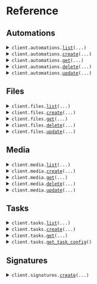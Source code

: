 # Reference
## Automations
<details><summary><code>client.automations.<a href="src/ittybit/automations/client.py">list</a>(...)</code></summary>
<dl>
<dd>

#### 📝 Description

<dl>
<dd>

<dl>
<dd>

Retrieves a paginated list of all automations for the current project
</dd>
</dl>
</dd>
</dl>

#### 🔌 Usage

<dl>
<dd>

<dl>
<dd>

```python
from ittybit import Ittybit

client = Ittybit(
    version="YOUR_VERSION",
    token="YOUR_TOKEN",
)
client.automations.list()

```
</dd>
</dl>
</dd>
</dl>

#### ⚙️ Parameters

<dl>
<dd>

<dl>
<dd>

**limit:** `typing.Optional[int]` 
    
</dd>
</dl>

<dl>
<dd>

**request_options:** `typing.Optional[RequestOptions]` — Request-specific configuration.
    
</dd>
</dl>
</dd>
</dl>


</dd>
</dl>
</details>

<details><summary><code>client.automations.<a href="src/ittybit/automations/client.py">create</a>(...)</code></summary>
<dl>
<dd>

#### 📝 Description

<dl>
<dd>

<dl>
<dd>

Creates a new automation.
</dd>
</dl>
</dd>
</dl>

#### 🔌 Usage

<dl>
<dd>

<dl>
<dd>

```python
from ittybit import Ittybit

client = Ittybit(
    version="YOUR_VERSION",
    token="YOUR_TOKEN",
)
client.automations.create(
    name="My Example Automation",
    description="This workflow will run whenever new media is created.",
    trigger={"kind": "event", "event": "media.created"},
    workflow=[
        {"kind": "description"},
        {"kind": "image", "ref": "thumbnail"},
        {"kind": "video", "next": [{"kind": "subtitles", "ref": "subtitles"}]},
    ],
    status="active",
)

```
</dd>
</dl>
</dd>
</dl>

#### ⚙️ Parameters

<dl>
<dd>

<dl>
<dd>

**trigger:** `AutomationsCreateRequestTriggerParams` 
    
</dd>
</dl>

<dl>
<dd>

**workflow:** `typing.Sequence[WorkflowTaskStepParams]` 
    
</dd>
</dl>

<dl>
<dd>

**name:** `typing.Optional[str]` 
    
</dd>
</dl>

<dl>
<dd>

**description:** `typing.Optional[str]` 
    
</dd>
</dl>

<dl>
<dd>

**status:** `typing.Optional[AutomationsCreateRequestStatus]` 
    
</dd>
</dl>

<dl>
<dd>

**request_options:** `typing.Optional[RequestOptions]` — Request-specific configuration.
    
</dd>
</dl>
</dd>
</dl>


</dd>
</dl>
</details>

<details><summary><code>client.automations.<a href="src/ittybit/automations/client.py">get</a>(...)</code></summary>
<dl>
<dd>

#### 📝 Description

<dl>
<dd>

<dl>
<dd>

Retrieve the automation object for a automation with the given ID.
</dd>
</dl>
</dd>
</dl>

#### 🔌 Usage

<dl>
<dd>

<dl>
<dd>

```python
from ittybit import Ittybit

client = Ittybit(
    version="YOUR_VERSION",
    token="YOUR_TOKEN",
)
client.automations.get(
    id="id",
)

```
</dd>
</dl>
</dd>
</dl>

#### ⚙️ Parameters

<dl>
<dd>

<dl>
<dd>

**id:** `str` 
    
</dd>
</dl>

<dl>
<dd>

**request_options:** `typing.Optional[RequestOptions]` — Request-specific configuration.
    
</dd>
</dl>
</dd>
</dl>


</dd>
</dl>
</details>

<details><summary><code>client.automations.<a href="src/ittybit/automations/client.py">delete</a>(...)</code></summary>
<dl>
<dd>

#### 📝 Description

<dl>
<dd>

<dl>
<dd>

Permanently removes an automation from the system. This action cannot be undone.
</dd>
</dl>
</dd>
</dl>

#### 🔌 Usage

<dl>
<dd>

<dl>
<dd>

```python
from ittybit import Ittybit

client = Ittybit(
    version="YOUR_VERSION",
    token="YOUR_TOKEN",
)
client.automations.delete(
    id="id",
)

```
</dd>
</dl>
</dd>
</dl>

#### ⚙️ Parameters

<dl>
<dd>

<dl>
<dd>

**id:** `str` 
    
</dd>
</dl>

<dl>
<dd>

**request_options:** `typing.Optional[RequestOptions]` — Request-specific configuration.
    
</dd>
</dl>
</dd>
</dl>


</dd>
</dl>
</details>

<details><summary><code>client.automations.<a href="src/ittybit/automations/client.py">update</a>(...)</code></summary>
<dl>
<dd>

#### 📝 Description

<dl>
<dd>

<dl>
<dd>

Updates an automation's `name`, `description`, `trigger`, `workflow`, or `status`. Only the specified fields will be updated.
</dd>
</dl>
</dd>
</dl>

#### 🔌 Usage

<dl>
<dd>

<dl>
<dd>

```python
from ittybit import Ittybit

client = Ittybit(
    version="YOUR_VERSION",
    token="YOUR_TOKEN",
)
client.automations.update(
    id="id",
    name="My Updated Automation",
    workflow=[
        {"kind": "nsfw"},
        {"kind": "description"},
        {"kind": "image", "ref": "big_thumbnail"},
        {"kind": "video", "next": [{"kind": "subtitle", "ref": "subtitle"}]},
    ],
    status="active",
)

```
</dd>
</dl>
</dd>
</dl>

#### ⚙️ Parameters

<dl>
<dd>

<dl>
<dd>

**id:** `str` 
    
</dd>
</dl>

<dl>
<dd>

**name:** `typing.Optional[str]` 
    
</dd>
</dl>

<dl>
<dd>

**description:** `typing.Optional[str]` 
    
</dd>
</dl>

<dl>
<dd>

**trigger:** `typing.Optional[AutomationsUpdateRequestTriggerParams]` 
    
</dd>
</dl>

<dl>
<dd>

**workflow:** `typing.Optional[typing.Sequence[WorkflowTaskStepParams]]` 
    
</dd>
</dl>

<dl>
<dd>

**status:** `typing.Optional[AutomationsUpdateRequestStatus]` 
    
</dd>
</dl>

<dl>
<dd>

**request_options:** `typing.Optional[RequestOptions]` — Request-specific configuration.
    
</dd>
</dl>
</dd>
</dl>


</dd>
</dl>
</details>

## Files
<details><summary><code>client.files.<a href="src/ittybit/files/client.py">list</a>(...)</code></summary>
<dl>
<dd>

#### 📝 Description

<dl>
<dd>

<dl>
<dd>

Retrieves a paginated list of all files associated with the current project.
</dd>
</dl>
</dd>
</dl>

#### 🔌 Usage

<dl>
<dd>

<dl>
<dd>

```python
from ittybit import Ittybit

client = Ittybit(
    version="YOUR_VERSION",
    token="YOUR_TOKEN",
)
client.files.list()

```
</dd>
</dl>
</dd>
</dl>

#### ⚙️ Parameters

<dl>
<dd>

<dl>
<dd>

**limit:** `typing.Optional[int]` 
    
</dd>
</dl>

<dl>
<dd>

**request_options:** `typing.Optional[RequestOptions]` — Request-specific configuration.
    
</dd>
</dl>
</dd>
</dl>


</dd>
</dl>
</details>

<details><summary><code>client.files.<a href="src/ittybit/files/client.py">create</a>(...)</code></summary>
<dl>
<dd>

#### 📝 Description

<dl>
<dd>

<dl>
<dd>

Creates a new file from a publicly accessible or signed URL.
</dd>
</dl>
</dd>
</dl>

#### 🔌 Usage

<dl>
<dd>

<dl>
<dd>

```python
from ittybit import Ittybit

client = Ittybit(
    version="YOUR_VERSION",
    token="YOUR_TOKEN",
)
client.files.create(
    url="https://ittyb.it/sample.mp4",
    folder="ittybit/samples",
    filename="video.mp4",
    metadata={"customKey2": "a different custom value"},
)

```
</dd>
</dl>
</dd>
</dl>

#### ⚙️ Parameters

<dl>
<dd>

<dl>
<dd>

**url:** `str` 
    
</dd>
</dl>

<dl>
<dd>

**media_id:** `typing.Optional[str]` 
    
</dd>
</dl>

<dl>
<dd>

**folder:** `typing.Optional[str]` 
    
</dd>
</dl>

<dl>
<dd>

**filename:** `typing.Optional[str]` 
    
</dd>
</dl>

<dl>
<dd>

**ref:** `typing.Optional[str]` 
    
</dd>
</dl>

<dl>
<dd>

**metadata:** `typing.Optional[typing.Dict[str, typing.Optional[typing.Any]]]` 
    
</dd>
</dl>

<dl>
<dd>

**request_options:** `typing.Optional[RequestOptions]` — Request-specific configuration.
    
</dd>
</dl>
</dd>
</dl>


</dd>
</dl>
</details>

<details><summary><code>client.files.<a href="src/ittybit/files/client.py">get</a>(...)</code></summary>
<dl>
<dd>

#### 📝 Description

<dl>
<dd>

<dl>
<dd>

Retrieve the file object for a file with the given ID.
</dd>
</dl>
</dd>
</dl>

#### 🔌 Usage

<dl>
<dd>

<dl>
<dd>

```python
from ittybit import Ittybit

client = Ittybit(
    version="YOUR_VERSION",
    token="YOUR_TOKEN",
)
client.files.get(
    id="id",
)

```
</dd>
</dl>
</dd>
</dl>

#### ⚙️ Parameters

<dl>
<dd>

<dl>
<dd>

**id:** `str` 
    
</dd>
</dl>

<dl>
<dd>

**request_options:** `typing.Optional[RequestOptions]` — Request-specific configuration.
    
</dd>
</dl>
</dd>
</dl>


</dd>
</dl>
</details>

<details><summary><code>client.files.<a href="src/ittybit/files/client.py">delete</a>(...)</code></summary>
<dl>
<dd>

#### 📝 Description

<dl>
<dd>

<dl>
<dd>

Permanently removes a file from the system. This action cannot be undone.
</dd>
</dl>
</dd>
</dl>

#### 🔌 Usage

<dl>
<dd>

<dl>
<dd>

```python
from ittybit import Ittybit

client = Ittybit(
    version="YOUR_VERSION",
    token="YOUR_TOKEN",
)
client.files.delete(
    id="id",
)

```
</dd>
</dl>
</dd>
</dl>

#### ⚙️ Parameters

<dl>
<dd>

<dl>
<dd>

**id:** `str` 
    
</dd>
</dl>

<dl>
<dd>

**request_options:** `typing.Optional[RequestOptions]` — Request-specific configuration.
    
</dd>
</dl>
</dd>
</dl>


</dd>
</dl>
</details>

<details><summary><code>client.files.<a href="src/ittybit/files/client.py">update</a>(...)</code></summary>
<dl>
<dd>

#### 📝 Description

<dl>
<dd>

<dl>
<dd>

Update a file's `filename`, `folder`, `ref`, or `metadata`. Only the specified fields will be updated.
</dd>
</dl>
</dd>
</dl>

#### 🔌 Usage

<dl>
<dd>

<dl>
<dd>

```python
from ittybit import Ittybit

client = Ittybit(
    version="YOUR_VERSION",
    token="YOUR_TOKEN",
)
client.files.update(
    id="id",
    folder="updated/folder",
    filename="new_filename.mp4",
    metadata={"customKey2": "a different custom value"},
)

```
</dd>
</dl>
</dd>
</dl>

#### ⚙️ Parameters

<dl>
<dd>

<dl>
<dd>

**id:** `str` 
    
</dd>
</dl>

<dl>
<dd>

**folder:** `typing.Optional[str]` 
    
</dd>
</dl>

<dl>
<dd>

**filename:** `typing.Optional[str]` 
    
</dd>
</dl>

<dl>
<dd>

**ref:** `typing.Optional[str]` 
    
</dd>
</dl>

<dl>
<dd>

**metadata:** `typing.Optional[typing.Dict[str, typing.Optional[typing.Any]]]` 
    
</dd>
</dl>

<dl>
<dd>

**request_options:** `typing.Optional[RequestOptions]` — Request-specific configuration.
    
</dd>
</dl>
</dd>
</dl>


</dd>
</dl>
</details>

## Media
<details><summary><code>client.media.<a href="src/ittybit/media/client.py">list</a>(...)</code></summary>
<dl>
<dd>

#### 📝 Description

<dl>
<dd>

<dl>
<dd>

Retrieves a paginated list of all media for the current project
</dd>
</dl>
</dd>
</dl>

#### 🔌 Usage

<dl>
<dd>

<dl>
<dd>

```python
from ittybit import Ittybit

client = Ittybit(
    version="YOUR_VERSION",
    token="YOUR_TOKEN",
)
client.media.list()

```
</dd>
</dl>
</dd>
</dl>

#### ⚙️ Parameters

<dl>
<dd>

<dl>
<dd>

**limit:** `typing.Optional[int]` 
    
</dd>
</dl>

<dl>
<dd>

**request_options:** `typing.Optional[RequestOptions]` — Request-specific configuration.
    
</dd>
</dl>
</dd>
</dl>


</dd>
</dl>
</details>

<details><summary><code>client.media.<a href="src/ittybit/media/client.py">create</a>(...)</code></summary>
<dl>
<dd>

#### 📝 Description

<dl>
<dd>

<dl>
<dd>

Creates a new media item. See [Media Object](/docs/media) for more details.
</dd>
</dl>
</dd>
</dl>

#### 🔌 Usage

<dl>
<dd>

<dl>
<dd>

```python
from ittybit import Ittybit

client = Ittybit(
    version="YOUR_VERSION",
    token="YOUR_TOKEN",
)
client.media.create(
    title="My Video Example",
    alt="An example video used to demonstrate the ittybit API",
    metadata={"customKey2": "a different custom value"},
)

```
</dd>
</dl>
</dd>
</dl>

#### ⚙️ Parameters

<dl>
<dd>

<dl>
<dd>

**title:** `typing.Optional[str]` 
    
</dd>
</dl>

<dl>
<dd>

**alt:** `typing.Optional[str]` 
    
</dd>
</dl>

<dl>
<dd>

**metadata:** `typing.Optional[typing.Dict[str, typing.Optional[typing.Any]]]` 
    
</dd>
</dl>

<dl>
<dd>

**request_options:** `typing.Optional[RequestOptions]` — Request-specific configuration.
    
</dd>
</dl>
</dd>
</dl>


</dd>
</dl>
</details>

<details><summary><code>client.media.<a href="src/ittybit/media/client.py">get</a>(...)</code></summary>
<dl>
<dd>

#### 📝 Description

<dl>
<dd>

<dl>
<dd>

Retrieves the media object for a media with the given ID.
</dd>
</dl>
</dd>
</dl>

#### 🔌 Usage

<dl>
<dd>

<dl>
<dd>

```python
from ittybit import Ittybit

client = Ittybit(
    version="YOUR_VERSION",
    token="YOUR_TOKEN",
)
client.media.get(
    id="id",
)

```
</dd>
</dl>
</dd>
</dl>

#### ⚙️ Parameters

<dl>
<dd>

<dl>
<dd>

**id:** `str` 
    
</dd>
</dl>

<dl>
<dd>

**request_options:** `typing.Optional[RequestOptions]` — Request-specific configuration.
    
</dd>
</dl>
</dd>
</dl>


</dd>
</dl>
</details>

<details><summary><code>client.media.<a href="src/ittybit/media/client.py">delete</a>(...)</code></summary>
<dl>
<dd>

#### 📝 Description

<dl>
<dd>

<dl>
<dd>

Permanently removes a media object from the system. This action cannot be undone.
</dd>
</dl>
</dd>
</dl>

#### 🔌 Usage

<dl>
<dd>

<dl>
<dd>

```python
from ittybit import Ittybit

client = Ittybit(
    version="YOUR_VERSION",
    token="YOUR_TOKEN",
)
client.media.delete(
    id="id",
)

```
</dd>
</dl>
</dd>
</dl>

#### ⚙️ Parameters

<dl>
<dd>

<dl>
<dd>

**id:** `str` 
    
</dd>
</dl>

<dl>
<dd>

**request_options:** `typing.Optional[RequestOptions]` — Request-specific configuration.
    
</dd>
</dl>
</dd>
</dl>


</dd>
</dl>
</details>

<details><summary><code>client.media.<a href="src/ittybit/media/client.py">update</a>(...)</code></summary>
<dl>
<dd>

#### 📝 Description

<dl>
<dd>

<dl>
<dd>

Updates a media object's `title`, `alt`, or `metadata`. Only the specified fields will be updated.
</dd>
</dl>
</dd>
</dl>

#### 🔌 Usage

<dl>
<dd>

<dl>
<dd>

```python
from ittybit import Ittybit

client = Ittybit(
    version="YOUR_VERSION",
    token="YOUR_TOKEN",
)
client.media.update(
    id="id",
    title="Updated Video Example",
    alt="An updated example video used to demonstrate the ittybit API",
    metadata={"customKey2": "a different custom value"},
)

```
</dd>
</dl>
</dd>
</dl>

#### ⚙️ Parameters

<dl>
<dd>

<dl>
<dd>

**id:** `str` 
    
</dd>
</dl>

<dl>
<dd>

**title:** `typing.Optional[str]` 
    
</dd>
</dl>

<dl>
<dd>

**alt:** `typing.Optional[str]` 
    
</dd>
</dl>

<dl>
<dd>

**metadata:** `typing.Optional[typing.Dict[str, typing.Optional[typing.Any]]]` 
    
</dd>
</dl>

<dl>
<dd>

**request_options:** `typing.Optional[RequestOptions]` — Request-specific configuration.
    
</dd>
</dl>
</dd>
</dl>


</dd>
</dl>
</details>

## Tasks
<details><summary><code>client.tasks.<a href="src/ittybit/tasks/client.py">list</a>(...)</code></summary>
<dl>
<dd>

#### 🔌 Usage

<dl>
<dd>

<dl>
<dd>

```python
from ittybit import Ittybit

client = Ittybit(
    version="YOUR_VERSION",
    token="YOUR_TOKEN",
)
client.tasks.list()

```
</dd>
</dl>
</dd>
</dl>

#### ⚙️ Parameters

<dl>
<dd>

<dl>
<dd>

**limit:** `typing.Optional[int]` 
    
</dd>
</dl>

<dl>
<dd>

**request_options:** `typing.Optional[RequestOptions]` — Request-specific configuration.
    
</dd>
</dl>
</dd>
</dl>


</dd>
</dl>
</details>

<details><summary><code>client.tasks.<a href="src/ittybit/tasks/client.py">create</a>(...)</code></summary>
<dl>
<dd>

#### 📝 Description

<dl>
<dd>

<dl>
<dd>

Creates a new task item. See [Tasks](/docs/tasks) for detailed coverage of all available props and values.
</dd>
</dl>
</dd>
</dl>

#### 🔌 Usage

<dl>
<dd>

<dl>
<dd>

```python
from ittybit import Ittybit

client = Ittybit(
    version="YOUR_VERSION",
    token="YOUR_TOKEN",
)
client.tasks.create(
    request={
        "file_id": "file_abcdefgh1234",
        "kind": "image",
        "width": 320,
        "format": "png",
        "ref": "thumbnail",
    },
)

```
</dd>
</dl>
</dd>
</dl>

#### ⚙️ Parameters

<dl>
<dd>

<dl>
<dd>

**request:** `typing.Optional[typing.Any]` 
    
</dd>
</dl>

<dl>
<dd>

**request_options:** `typing.Optional[RequestOptions]` — Request-specific configuration.
    
</dd>
</dl>
</dd>
</dl>


</dd>
</dl>
</details>

<details><summary><code>client.tasks.<a href="src/ittybit/tasks/client.py">get</a>(...)</code></summary>
<dl>
<dd>

#### 📝 Description

<dl>
<dd>

<dl>
<dd>

Retrieves the task object for a task with the given ID.
</dd>
</dl>
</dd>
</dl>

#### 🔌 Usage

<dl>
<dd>

<dl>
<dd>

```python
from ittybit import Ittybit

client = Ittybit(
    version="YOUR_VERSION",
    token="YOUR_TOKEN",
)
client.tasks.get(
    id="id",
)

```
</dd>
</dl>
</dd>
</dl>

#### ⚙️ Parameters

<dl>
<dd>

<dl>
<dd>

**id:** `str` 
    
</dd>
</dl>

<dl>
<dd>

**request_options:** `typing.Optional[RequestOptions]` — Request-specific configuration.
    
</dd>
</dl>
</dd>
</dl>


</dd>
</dl>
</details>

<details><summary><code>client.tasks.<a href="src/ittybit/tasks/client.py">get_task_config</a>()</code></summary>
<dl>
<dd>

#### 📝 Description

<dl>
<dd>

<dl>
<dd>

Retrieves available task kinds and their configuration options.
</dd>
</dl>
</dd>
</dl>

#### 🔌 Usage

<dl>
<dd>

<dl>
<dd>

```python
from ittybit import Ittybit

client = Ittybit(
    version="YOUR_VERSION",
    token="YOUR_TOKEN",
)
client.tasks.get_task_config()

```
</dd>
</dl>
</dd>
</dl>

#### ⚙️ Parameters

<dl>
<dd>

<dl>
<dd>

**request_options:** `typing.Optional[RequestOptions]` — Request-specific configuration.
    
</dd>
</dl>
</dd>
</dl>


</dd>
</dl>
</details>

## Signatures
<details><summary><code>client.signatures.<a href="src/ittybit/signatures/client.py">create</a>(...)</code></summary>
<dl>
<dd>

#### 📝 Description

<dl>
<dd>

<dl>
<dd>

You can use signatures to create signed URLs which grant access to your project's resources, without revealing your project's API key. URLs can expire after a specified time and be limited to HTTP `GET` method for read-only access, or HTTP `PUT` method for client-side uploads.
</dd>
</dl>
</dd>
</dl>

#### 🔌 Usage

<dl>
<dd>

<dl>
<dd>

```python
from ittybit import Ittybit

client = Ittybit(
    version="YOUR_VERSION",
    token="YOUR_TOKEN",
)
client.signatures.create(
    filename="video.mp4",
    folder="example",
    expiry=1735689600,
    method="put",
)

```
</dd>
</dl>
</dd>
</dl>

#### ⚙️ Parameters

<dl>
<dd>

<dl>
<dd>

**filename:** `str` 
    
</dd>
</dl>

<dl>
<dd>

**folder:** `typing.Optional[str]` 
    
</dd>
</dl>

<dl>
<dd>

**expiry:** `typing.Optional[int]` 
    
</dd>
</dl>

<dl>
<dd>

**method:** `typing.Optional[SignaturesCreateRequestMethod]` 
    
</dd>
</dl>

<dl>
<dd>

**request_options:** `typing.Optional[RequestOptions]` — Request-specific configuration.
    
</dd>
</dl>
</dd>
</dl>


</dd>
</dl>
</details>

